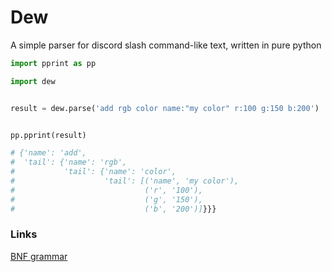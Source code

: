 # Dew

A simple parser for discord slash command-like text, written in pure python

```python
import pprint as pp

import dew


result = dew.parse('add rgb color name:"my color" r:100 g:150 b:200')


pp.pprint(result)

# {'name': 'add',
#  'tail': {'name': 'rgb',
#           'tail': {'name': 'color',
#                    'tail': [('name', 'my color'),
#                             ('r', '100'),
#                             ('g', '150'),
#                             ('b', '200')]}}}
```

### Links

[BNF grammar](grammar.bnf)
